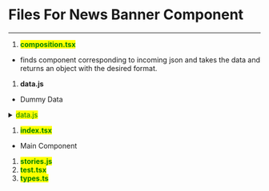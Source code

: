# Files For News Banner Component

****

1. <mark style="color:green;">**composition.tsx**</mark>

* finds component corresponding to incoming json and takes the data and returns an object with the desired format.

1. **data.js**

* Dummy Data

<details>

<summary><mark style="color:green; ">data.js</mark></summary>

```js
export const Data = {
    fields: {
        'Icon Path': {
            value: {
                src: 'https://scdev13.duke-energy.com/_/media/images/flipboard/flipboard-electric-vehicle.jpg',
                alt: 'Image Alt Text',
            },
        },
        Rounded: {
            value: true,
        },
        Title: {
            value: 'Here to help during this difficult time.',
        },
        Body: {
            value: 'Customers who need additional time to pay any outstanding balance may qualify for financial assistance. Learn how we are taking action to help in response to COVID-19.',
        },
        'BG Color': {
            fields: {
                Value: {
                    value: 'bg-teal-lighter',
                },
                Setting: {
                    value: 'Teal',
                },
            },
        },
        'CTA URL': {
            value: {
                href: '/test/newsbanner/cta',
                target: '_self',
                text: 'View Resources',
            },
        },
    },
};
```

</details>

1. <mark style="color:green;">**index.tsx**</mark>

* Main Component

1. <mark style="color:green;">**stories.js**</mark>
2. <mark style="color:green;">**test.tsx**</mark>
3. <mark style="color:green;">**types.ts**</mark>
